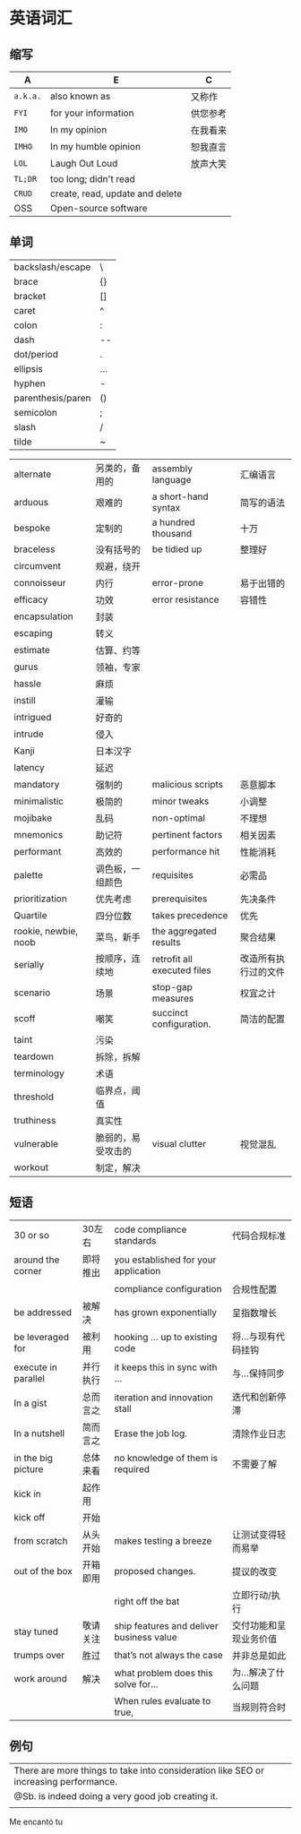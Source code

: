 # 英语词汇

## 缩写

| A        | E                               | C        |
| -------- | ------------------------------- | -------- |
| `a.k.a.` | also known as                   | 又称作   |
| `FYI`    | for your information            | 供您参考 |
| `IMO`    | In my opinion                   | 在我看来 |
| `IMHO`   | In my humble opinion            | 恕我直言 |
| `LOL`    | Laugh Out Loud                  | 放声大笑 |
| `TL;DR`  | too long; didn't read           |          |
| `CRUD`   | create, read, update and delete |          |
| OSS      | Open-source software            |          |

## 单词

|                   |      |
| ----------------- | ---- |
| backslash/escape  | \    |
| brace             | {}   |
| bracket           | []   |
| caret             | ^    |
| colon             | :    |
| dash              | --   |
| dot/period        | .    |
| ellipsis          | …    |
| hyphen            | -    |
| parenthesis/paren | ()   |
| semicolon         | ;    |
| slash             | /    |
| tilde             | ~    |



|                      |                    |                             |                      |
| -------------------- | ------------------ | --------------------------- | -------------------- |
| alternate            | 另类的，备用的     | assembly language           | 汇编语言             |
| arduous              | 艰难的             | a short-hand syntax         | 简写的语法           |
| bespoke              | 定制的             | a hundred thousand          | 十万                 |
| braceless            | 没有括号的         | be tidied up                | 整理好               |
| circumvent           | 规避，绕开         |                             |                      |
| connoisseur          | 内行               | error-prone                 | 易于出错的           |
| efficacy             | 功效               | error resistance            | 容错性               |
| encapsulation        | 封装               |                             |                      |
| escaping             | 转义               |                             |                      |
| estimate             | 估算、约等         |                             |                      |
| gurus                | 领袖，专家         |                             |                      |
| hassle               | 麻烦               |                             |                      |
| instill              | 灌输               |                             |                      |
| intrigued            | 好奇的             |                             |                      |
| intrude              | 侵入               |                             |                      |
| Kanji                | 日本汉字           |                             |                      |
| latency              | 延迟               |                             |                      |
| mandatory            | 强制的             | malicious scripts           | 恶意脚本             |
| minimalistic         | 极简的             | minor tweaks                | 小调整               |
| mojibake             | 乱码               | non-optimal                 | 不理想               |
| mnemonics            | 助记符             | pertinent factors           | 相关因素             |
| performant           | 高效的             | performance hit             | 性能消耗             |
| palette              | 调色板，一组颜色   | requisites                  | 必需品               |
| prioritization       | 优先考虑           | prerequisites               | 先决条件             |
| Quartile             | 四分位数           | takes precedence            | 优先                 |
| rookie, newbie, noob | 菜鸟，新手         | the aggregated results      | 聚合结果             |
| serially             | 按顺序，连续地     | retrofit all executed files | 改造所有执行过的文件 |
| scenario             | 场景               | stop-gap measures           | 权宜之计             |
| scoff                | 嘲笑               | succinct configuration.     | 简洁的配置           |
| taint                | 污染               |                             |                      |
| teardown             | 拆除，拆解         |                             |                      |
| terminology          | 术语               |                             |                      |
| threshold            | 临界点，阈值       |                             |                      |
| truthiness           | 真实性             |                             |                      |
| vulnerable           | 脆弱的，易受攻击的 | visual clutter              | 视觉混乱             |
| workout              | 制定，解决         |                             |                      |

## 短语

|                     |          |                                          |                        |
| ------------------- | -------- | ---------------------------------------- | ---------------------- |
| 30 or so            | 30左右   | code compliance standards                | 代码合规标准           |
| around the corner   | 即将推出 | you established for your application     |                        |
|                     |          | compliance configuration                 | 合规性配置             |
| be addressed        | 被解决   | has grown exponentially                  | 呈指数增长             |
| be leveraged for    | 被利用   | hooking … up to existing code            | 将…与现有代码挂钩      |
| execute in parallel | 并行执行 | it keeps this in sync with …             | 与…保持同步            |
| In a gist           | 总而言之 | iteration and innovation stall           | 迭代和创新停滞         |
| In a nutshell       | 简而言之 | Erase the job log.                       | 清除作业日志           |
| in the big picture  | 总体来看 | no knowledge of them is required         | 不需要了解             |
| kick in             | 起作用   |                                          |                        |
| kick off            | 开始     |                                          |                        |
| from scratch        | 从头开始 | makes testing a breeze                   | 让测试变得轻而易举     |
| out of the box      | 开箱即用 | proposed changes.                        | 提议的改变             |
|                     |          | right off the bat                        | 立即行动/执行          |
| stay tuned          | 敬请关注 | ship features and deliver business value | 交付功能和呈现业务价值 |
| trumps over         | 胜过     | that’s not always the case               | 并非总是如此           |
| work around         | 解决     | what problem does this solve for...      | 为…解决了什么问题      |
|                     |          | When rules evaluate to true,             | 当规则符合时           |

## 例句

|                                                              |      |
| ------------------------------------------------------------ | ---- |
| There are more things to take into consideration like SEO or increasing performance. |      |
| @Sb. is indeed doing a very good job creating it.            |      |
|                                                              |      |

Me encantó tu
